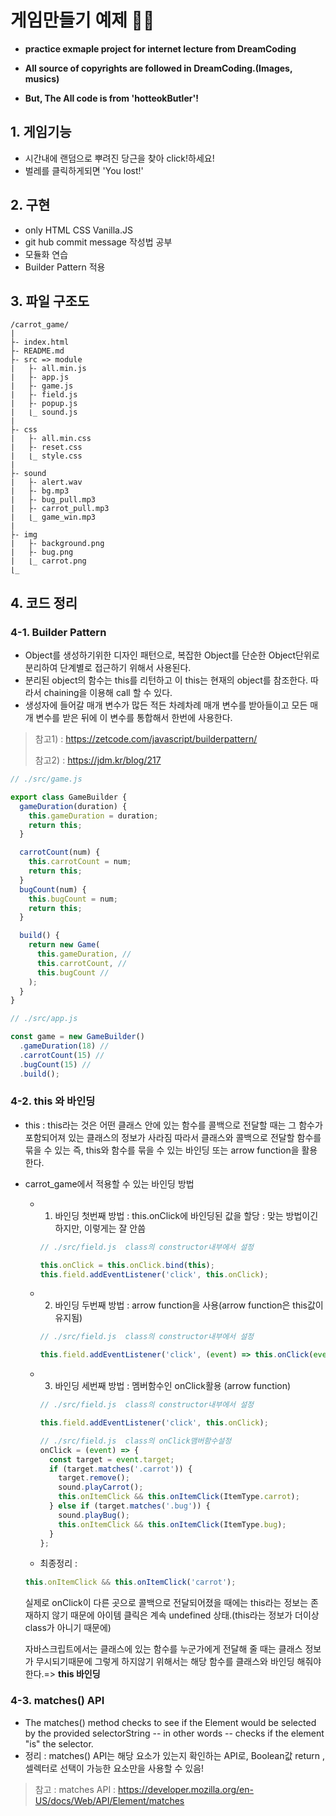 # 게임만들기 예제 🥕🐞

- **practice exmaple project for internet lecture from DreamCoding**

- **All source of copyrights are followed in DreamCoding.(Images, musics)**

- **But, The All code is from 'hotteokButler'!**

## 1. 게임기능

- 시간내에 랜덤으로 뿌려진 당근을 찾아 click!하세요!
- 벌레를 클릭하게되면 'You lost!'

## 2. 구현

- only HTML CSS Vanilla.JS
- git hub commit message 작성법 공부
- 모듈화 연습
- Builder Pattern 적용

## 3. 파일 구조도

```
/carrot_game/
|
├- index.html
├- README.md
├- src => module
|   ├- all.min.js
|   ├- app.js
|   ├- game.js
|   ├- field.js
|   ├- popup.js
|   ⌊_ sound.js
|
├- css
|   ├- all.min.css
|   ├- reset.css
|   ⌊_ style.css
|
├- sound
|   ├- alert.wav
|   ├- bg.mp3
|   ├- bug_pull.mp3
|   ├- carrot_pull.mp3
|   ⌊_ game_win.mp3
|
├- img
|   ├- background.png
|   ├- bug.png
|   ⌊_ carrot.png
⌊_
```

## 4. 코드 정리

### 4-1. Builder Pattern

- Object를 생성하기위한 디자인 패턴으로, 복잡한 Object를 단순한 Object단위로 분리하여 단계별로 접근하기 위해서 사용된다.
- 분리된 object의 함수는 this를 리턴하고 이 this는 현재의 object를 참조한다.
  따라서 chaining을 이용해 call 할 수 있다.
- 생성자에 들어갈 매개 변수가 많든 적든 차례차례 매개 변수를 받아들이고 모든 매개 변수를 받은 뒤에 이 변수를 통합해서 한번에 사용한다.

> 참고1) : https://zetcode.com/javascript/builderpattern/
>
> 참고2) : https://jdm.kr/blog/217

```javascript
// ./src/game.js

export class GameBuilder {
  gameDuration(duration) {
    this.gameDuration = duration;
    return this;
  }

  carrotCount(num) {
    this.carrotCount = num;
    return this;
  }
  bugCount(num) {
    this.bugCount = num;
    return this;
  }

  build() {
    return new Game(
      this.gameDuration, //
      this.carrotCount, //
      this.bugCount //
    );
  }
}
```

```javascript
// ./src/app.js

const game = new GameBuilder()
  .gameDuration(18) //
  .carrotCount(15) //
  .bugCount(15) //
  .build();
```

### 4-2. this 와 바인딩

- this :
  this라는 것은 어떤 클래스 안에 있는 함수를 콜백으로 전달할 때는 그 함수가 포함되어져 있는 클래스의 정보가 사라짐 따라서 클래스와 콜백으로 전달할 함수를 묶을 수 있는 즉, this와 함수를 묶을 수 있는 바인딩 또는 arrow function을 활용한다.

- carrot_game에서 적용할 수 있는 바인딩 방법

  - 1.  바인딩 첫번째 방법 : this.onClick에 바인딩된 값을 할당 : 맞는 방법이긴하지만, 이렇게는 잘 안씀

    ```javascript
    // ./src/field.js  class의 constructor내부에서 설정

    this.onClick = this.onClick.bind(this);
    this.field.addEventListener('click', this.onClick);
    ```

  - 2. 바인딩 두번째 방법 : arrow function을 사용(arrow function은 this값이 유지됨)

    ```javascript
    // ./src/field.js  class의 constructor내부에서 설정

    this.field.addEventListener('click', (event) => this.onClick(event));
    ```

  - 3. 바인딩 세번째 방법 : 멤버함수인 onClick활용 (arrow function)

    ```javascript
    // ./src/field.js  class의 constructor내부에서 설정

    this.field.addEventListener('click', this.onClick);

    // ./src/field.js  class의 onClick맴버함수설정
    onClick = (event) => {
      const target = event.target;
      if (target.matches('.carrot')) {
        target.remove();
        sound.playCarrot();
        this.onItemClick && this.onItemClick(ItemType.carrot);
      } else if (target.matches('.bug')) {
        sound.playBug();
        this.onItemClick && this.onItemClick(ItemType.bug);
      }
    };
    ```

  - 최종정리 :

  ```javascript
  this.onItemClick && this.onItemClick('carrot');
  ```

  실제로 onClick이 다른 곳으로 콜백으로 전달되어졌을 때에는 this라는 정보는
  존재하지 않기 때문에 아이템 클릭은 계속 undefined 상태.(this라는 정보가 더이상 class가 아니기 때문에)

  자바스크립트에서는 클래스에 있는 함수를 누군가에게 전달해 줄 때는 클래스 정보가 무시되기때문에 그렇게 하지않기 위해서는 해당 함수를 클래스와 바인딩 해줘야한다.=> **this 바인딩**

### 4-3. matches() API

- The matches() method checks to see if the Element would be selected by the provided selectorString -- in other words -- checks if the element "is" the selector.
- 정리 : matches() API는 해당 요소가 있는지 확인하는 API로, Boolean값 return , 셀렉터로 선택이 가능한 요소만을 사용할 수 있음!

> 참고 : matches API : https://developer.mozilla.org/en-US/docs/Web/API/Element/matches
